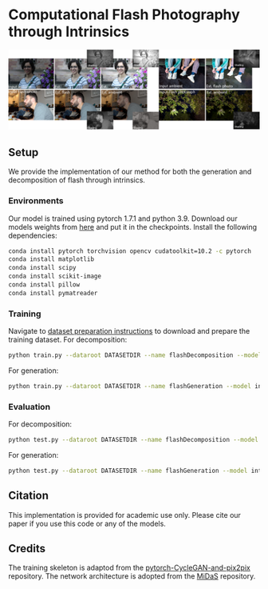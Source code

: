 # Computational Flash Photography through Intrinsics
![teaser](./figures/teaser.png)

## Setup
We provide the implementation of our method for both the generation and decomposition of flash through intrinsics.
### Environments
Our model is trained using pytorch 1.7.1 and python 3.9.
Download our models weights from [here](https://vault.sfu.ca/index.php/s/sRWFTyRkirFEw6B) and put it in the checkpoints.
Install the following dependencies:
```sh
conda install pytorch torchvision opencv cudatoolkit=10.2 -c pytorch
conda install matplotlib
conda install scipy
conda install scikit-image
conda install pillow
conda install pymatreader
```

### Training
Navigate to [dataset preparation instructions](./dataset_prepare/) to download and prepare the training dataset. 
For decomposition:
```sh
python train.py --dataroot DATASETDIR --name flashDecomposition --model intrinsic_flash_decomposition  --normalize_flash 1 --normalize_ambient 1   
```
For generation:
```sh
python train.py --dataroot DATASETDIR --name flashGeneration --model intrinsic_flash_generation  --normalize_flash 1 --normalize_ambient 1  
```


### Evaluation
For decomposition:
```sh
python test.py --dataroot DATASETDIR --name flashDecomposition --model intrinsic_flash_decomposition  --normalize_flash 1 --normalize_ambient 1 --eval 
```
For generation:
```sh
python test.py --dataroot DATASETDIR --name flashGeneration --model intrinsic_flash_generation  --normalize_flash 1 --normalize_ambient 1  --eval
```


## Citation
This implementation is provided for academic use only. Please cite our paper if you use this code or any of the models.
## Credits
The training skeleton is adaptod from the [pytorch-CycleGAN-and-pix2pix][4] repository.
The network architecture is adopted from the [MiDaS][1] repository.

[1]: https://github.com/intel-isl/MiDaS/tree/v2
[4]: https://github.com/junyanz/pytorch-CycleGAN-and-pix2pix